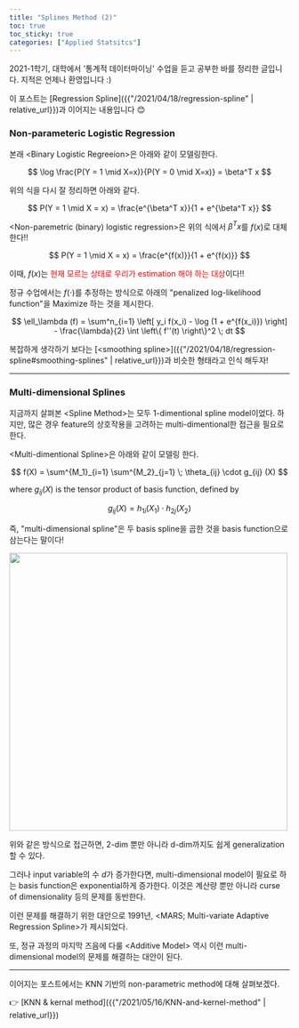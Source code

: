 ```yaml
---
title: "Splines Method (2)"
toc: true
toc_sticky: true
categories: ["Applied Statsitcs"]
---
```


2021-1학기, 대학에서 '통계적 데이터마이닝' 수업을 듣고 공부한 바를 정리한 글입니다. 지적은 언제나 환영입니다 :)

이 포스트는 [Regression Spline]({{"/2021/04/18/regression-spline" | relative_url}})과 이어지는 내용입니다 😊

### Non-parameteric Logistic Regression

본래 \<Binary Logistic Regreeion\>은 아래와 같이 모델링한다.

$$
\log \frac{P(Y = 1 \mid X=x)}{P(Y = 0 \mid X=x)} = \beta^T x
$$

위의 식을 다시 잘 정리하면 아래와 같다.

$$
P(Y = 1 \mid X = x) = \frac{e^{\beta^T x}}{1 + e^{\beta^T x}}
$$

\<Non-paremetric (binary) logistic regression\>은 위의 식에서 $\beta^T x$를 $f(x)$로 대체한다!!

$$
P(Y = 1 \mid X = x) = \frac{e^{f(x)}}{1 + e^{f(x)}}
$$

이때, $f(x)$는 <span style="color:red">현재 모르는 상태로 우리가 estimation 해야 하는 대상</span>이다!!

정규 수업에서는 $f(\cdot)$를 추정하는 방식으로 아래의 "penalized log-likelihood function"을 Maximize 하는 것을 제시한다.

$$
\ell_\lambda (f) = \sum^n_{i=1} \left[ y_i f(x_i) - \log (1 + e^{f(x_i)}) \right] - \frac{\lambda}{2} \int \left\{ f''(t) \right\}^2 \; dt
$$

복잡하게 생각하기 보다는 [\<smoothing spline\>]({{"/2021/04/18/regression-spline#smoothing-splines" | relative_url}})과 비슷한 형태라고 인식 해두자!

<hr/>

### Multi-dimensional Splines

지금까지 살펴본 \<Spline Method\>는 모두 1-dimentional spline model이었다. 하지만, 많은 경우 feature의 상호작용을 고려하는 multi-dimentional한 접근을 필요로 한다.

\<Multi-dimentional Spline\>은 아래와 같이 모델링 한다.

$$
f(X) = \sum^{M_1}_{i=1} \sum^{M_2}_{j=1} \; \theta_{ij} \cdot g_{ij} (X)
$$

where $g_{ij}(X)$ is the tensor product of basis function, defined by

$$
g_{ij}(X) = h_{1i} (X_1) \cdot h_{2j} (X_2)
$$

즉, "multi-dimensional spline"은 두 basis spline을 곱한 것을 basis function으로 삼는다는 말이다!

<div class="img-wrapper">
  <img src="{{ "/images/computer-science/statistical-data-mining/multi-dimensional-spline-1.png" | relative_url }}" width="500px">
</div>

위와 같은 방식으로 접근하면, 2-dim 뿐만 아니라 d-dim까지도 쉽게 generalization 할 수 있다.

그러나 input variable의 수 $d$가 증가한다면, multi-dimensional model이 필요로 하는 basis function은 exponential하게 증가한다. 이것은 계산량 뿐만 아니라 curse of dimensionality 등의 문제를 동반한다.

이런 문제를 해결하기 위한 대안으로 1991년, \<MARS; Multi-variate Adaptive Regression Spline\>가 제시되었다.

또, 정규 과정의 마지막 즈음에 다룰 \<Additive Model\> 역시 이런 multi-dimensional model의 문제를 해결하는 대안이 된다.

<hr/>

이어지는 포스트에서는 KNN 기반의 non-parametric method에 대해 살펴보겠다.

👉 [KNN & kernal method]({{"/2021/05/16/KNN-and-kernel-method" | relative_url}})
